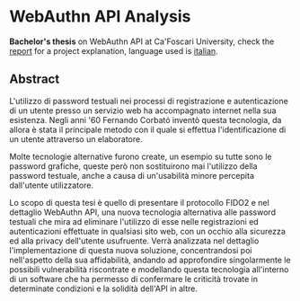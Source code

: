 # WebAuthn API Analysis

**Bachelor's thesis** on WebAuthn API at Ca'Foscari University, check the <a href="https://github.com/BrunoFrancesco97/WebAuthn/blob/main/DOCUMENTATION/REPORT.pdf">report</a> for a project explanation, language used is <ins>italian</ins>.

## Abstract

L'utilizzo di password testuali nei processi di registrazione e autenticazione di un utente presso un servizio web ha accompagnato internet nella sua esistenza. Negli anni '60 Fernando Corbató inventò questa tecnologia, da allora è stata il principale metodo con il quale si effettua l'identificazione di un utente attraverso un elaboratore.

Molte tecnologie alternative furono create, un esempio su tutte sono le password grafiche, queste però non sostituirono mai l'utilizzo della password testuale, anche a causa di un'usabilità minore percepita dall'utente utilizzatore.

Lo scopo di questa tesi è quello di presentare il protocollo FIDO2 e nel dettaglio WebAuthn API, una nuova tecnologia alternativa alle password testuali che mira ad eliminare l'utilizzo di esse nelle registrazioni ed autenticazioni effettuate in qualsiasi sito web, con un occhio alla sicurezza ed alla privacy dell'utente usufruente.
Verrà analizzata nel dettaglio l'implementazione di questa nuova soluzione, concentrandosi poi nell'aspetto della sua affidabilità, andando ad approfondire singolarmente le possibili vulnerabilità riscontrate e modellando questa tecnologia all'interno di un software che ha permesso di confermare le criticità trovate in determinate condizioni e la solidità dell'API in altre.

